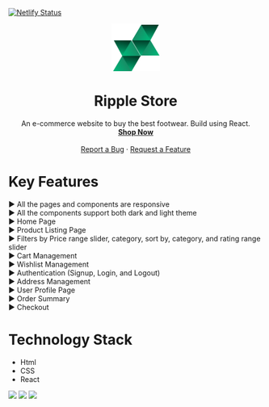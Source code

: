 [![Netlify Status](https://api.netlify.com/api/v1/badges/6a889947-f5cc-4fbf-9010-5a58d251ee24/deploy-status)](https://app.netlify.com/sites/ripple-store-app/deploys)

<p align="center">
  <a href="https://ripple-ui.netlify.app" target="_blank">
    <img src="https://raw.githubusercontent.com/sonishreyas/rippleUI/dev/components/media/images/ripple-logo.png" alt="Ripple UI logo" >
  </a>
</p>
<h1 align="center" color="green">Ripple Store</h3>
<p align="center">
 An e-commerce website to buy the best footwear. Build using React.
  <br>
  <a href="https://ripple-store-app.netlify.app/"><strong>Shop Now</strong></a>
 <br />
  <br />
    <a href="https://github.com/sonishreyas/ripple-store-app/issues/new?assignees=&labels=bug&template=01_BUG_REPORT.md&title=bug%3A+">Report a Bug</a>
    ·
    <a href="https://github.com/sonishreyas/ripple-store-app/issues/new?assignees=&labels=enhancement&template=02_FEATURE_REQUEST.md&title=feat%3A+">Request a Feature</a>
</div>
</p>

# Key Features

▶️ All the pages and components are responsive <br/>
▶️ All the components support both dark and light theme <br/>
▶️ Home Page <br/>
▶️ Product Listing Page <br/>
▶️ Filters by Price range slider, category, sort by, category, and rating range slider <br/>
▶️ Cart Management <br/>
▶️ Wishlist Management <br/>
▶️ Authentication (Signup, Login, and Logout) <br/>
▶️ Address Management <br/>
▶️ User Profile Page <br/>
▶️ Order Summary <br/>
▶️ Checkout <br/>

# Technology Stack

- Html
- CSS
- React

<img src = "https://img.shields.io/badge/-HTML5-E34F26?style=flat&logo=html5&logoColor=white">  <img src = "https://img.shields.io/badge/-CSS3-1572B6?style=flat&logo=css3&logoColor=white">  <img src="https://img.shields.io/badge/-React-1572B6?style=flat&logo=react">
